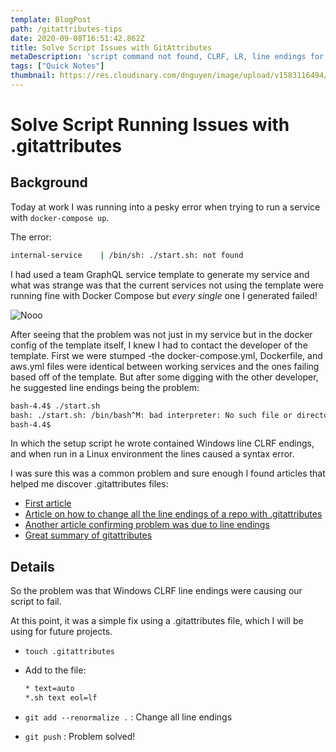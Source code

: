 ```yaml
---
template: BlogPost
path: /gitattributes-tips
date: 2020-09-08T16:51:42.862Z
title: Solve Script Issues with GitAttributes
metaDescription: 'script command not found, CLRF, LR, line endings for windows and linux'
tags: ["Quick Notes"]
thumbnail: https://res.cloudinary.com/dnguyen/image/upload/v1583116494/blog/folders_squarespace-cdn_h2bu35.jpg
---
```

# Solve Script Running Issues with .gitattributes

## Background
Today at work I was running into a pesky error when trying to run a service with `docker-compose up`. 

The error:
```sh
internal-service    | /bin/sh: ./start.sh: not found
```

I had used a team GraphQL service template to generate my service and what was strange was that the current services not using the template were running fine with Docker Compose but *every single* one I generated failed! 

![Nooo](https://media.giphy.com/media/x01T61LAppHfG/source.gif)

After seeing that the problem was not just in my service but in the docker config of the template itself, I knew I had to contact the developer of the template. First we were stumped -the docker-compose.yml, Dockerfile, and aws.yml files were identical between working services and the ones failing based off of the template. But after some digging with the other developer, he suggested line endings being the problem:

```sh
bash-4.4$ ./start.sh
bash: ./start.sh: /bin/bash^M: bad interpreter: No such file or directory
bash-4.4$
```

In which the setup script he wrote contained Windows line CLRF endings, and when run in a Linux environment the lines caused a syntax error.

I was sure this was a common problem and sure enough I found articles that helped me discover .gitattributes files:
- [First article](https://techblog.dorogin.com/case-of-windows-line-ending-in-bash-script-7236f056abe)
- [Article on how to change all the line endings of a repo with .gitattributes](https://docs.github.com/en/github/using-git/configuring-git-to-handle-line-endings#refreshing-a-repository-after-changing-line-endings)
- [Another article confirming problem was due to line endings](https://stackoverflow.com/questions/37419042/container-command-start-sh-not-found-or-does-not-exist-entrypoint-to-contain)
- [Great summary of gitattributes](https://dev.to/deadlybyte/please-add-gitattributes-to-your-git-repository-1jld)

## Details
So the problem was that Windows CLRF line endings were causing our script to fail.

At this point, it was a simple fix using a .gitattributes file, which I will be using for future projects.

- `touch .gitattributes`
- Add to the file:
    ```sh
    * text=auto
    *.sh text eol=lf
    ```

- `git add --renormalize .` : Change all line endings
- `git push` : Problem solved!
